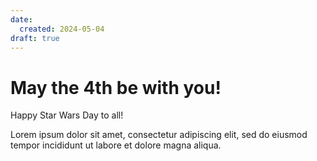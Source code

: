 ```yaml
---
date:
  created: 2024-05-04
draft: true
---
```


# May the 4th be with you!

Happy Star Wars Day to all!

<!-- more -->

Lorem ipsum dolor sit amet, consectetur adipiscing elit, sed do eiusmod tempor incididunt ut labore et dolore magna aliqua.
